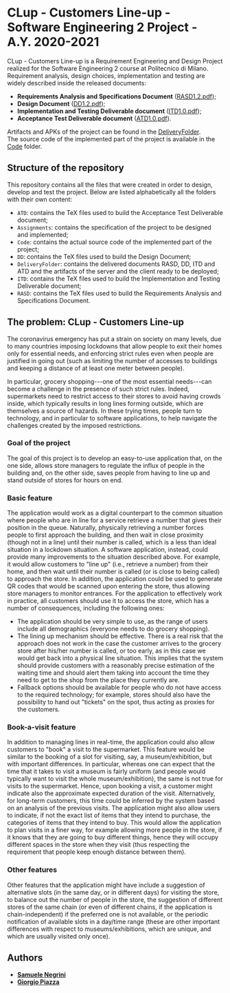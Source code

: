 # CLup - Customers Line-up - Software Engineering 2 Project - A.Y. 2020-2021
CLup - Customers Line-up is a Requirement Engineering and Design Project realized for the Software Engineering 2 course at Politecnico di Milano.
Requirement analysis, design choices, implementation and testing are widely described inside the released documents:
- __Requirements Analysis and Specifications Document__ ([RASD1.2.pdf](DeliveryFolder/RASD1.2.pdf));
- __Design Document__ ([DD1.2.pdf](DeliveryFolder/DD1.2.pdf));
- __Implementation and Testing Deliverable document__ ([ITD1.0.pdf](DeliveryFolder/ITD1.0.pdf));
- __Acceptance Test Deliverable document__ ([ATD1.0.pdf](DeliveryFolder/ATD1.0.pdf)).

Artifacts and APKs of the project can be found in the [DeliveryFolder](DeliveryFolder).\
The source code of the implemented part of the project is available in the [Code](Code) folder.

## Structure of the repository
This repository contains all the files that were created in order to design, develop and test the project.
Below are listed alphabetically all the folders with their own content:
- `ATD`: contains the TeX files used to build the Acceptance Test Deliverable document;
- `Assignments`: contains the specification of the project to be designed and implemented;
- `Code`: contains the actual source code of the implemented part of the project;
- `DD`: contains the TeX files used to build the Design Document;
- `DeliveryFolder`: contains the delivered documents RASD, DD, ITD and ATD and the artifacts of the server and the client ready to be deployed;
- `ITD`: contains the TeX files used to build the Implementation and Testing Deliverable document;
- `RASD`: contains the TeX files used to build the Requirements Analysis and Specifications Document.

## The problem: CLup - Customers Line-up
The coronavirus emergency has put a strain on society on many levels, due to many countries imposing lockdowns that allow people to exit their homes only for essential needs, and enforcing strict rules even when people are justified in going out (such as limiting the number of accesses to buildings and keeping a distance of at least one meter between people).

In particular, grocery shopping---one of the most essential needs---can become a challenge in the presence of such strict rules. Indeed, supermarkets need to restrict access to their stores to avoid having crowds inside, which typically results in long lines forming outside, which are themselves a source of hazards. In these trying times, people turn to technology, and in particular to software applications, to help navigate the challenges created by the imposed restrictions.

### Goal of the project
The goal of this project is to develop an easy-to-use application that, on the one side, allows store managers to regulate the influx of people in the building and, on the other side, saves people from having to line up and stand outside of stores for hours on end.

### Basic feature
The application would work as a digital counterpart to the common situation where people who are in line for a service retrieve a number that gives their position in the queue. Naturally, physically retrieving a number forces people to first approach the building, and then wait in close proximity (though not in a line) until their number is called, which is a less than ideal situation in a lockdown situation. A software application, instead, could provide many improvements to the situation described above.
For example, it would allow customers to "line up" (i.e., retrieve a number) from their home, and then wait until their number is called (or is close to being called) to approach the store. In addition, the application could be used to generate QR codes that would be scanned upon entering the store, thus allowing store managers to monitor entrances. For the application to effectively work in practice, all
customers should use it to access the store, which has a number of consequences, including the following ones:
- The application should be very simple to use, as the range of users include all demographics (everyone needs to do grocery shopping).
- The lining up mechanism should be effective. There is a real risk that the approach does not work in the case the customer arrives to the grocery store after his/her number is called, or too early, as in this case we would get back into a physical line situation. This implies that the system should provide customers with a reasonably precise estimation of the waiting time and should alert them taking into account the time they need to get to the shop from the place they currently are.
- Fallback options should be available for people who do not have access to the required technology; for example, stores should also have the possibility to hand out "tickets" on the spot, thus acting as proxies for the customers.

### Book-a-visit feature
In addition to managing lines in real-time, the application could also allow customers to "book" a visit to the supermarket. This feature would be similar to the booking of a slot for visiting, say, a museum/exhibition, but with important differences. In particular, whereas one can expect that the time that it takes to visit a museum is fairly uniform (and people would typically want to visit the whole museum/exhibition), the same is not true for visits to the supermarket. Hence, upon booking a visit, a customer might indicate also the approximate expected duration of the visit. Alternatively, for long-term customers, this time could be inferred by the system based on an analysis of the previous visits. The application might also allow users to indicate, if not the exact list of items that they intend to purchase, the categories of items that they intend to buy. This would allow the application to plan visits in a finer way, for example allowing more people in the store, if it knows that they are going to buy different things, hence they will occupy different spaces in the store when they visit (thus respecting the requirement that people keep enough distance between them).

### Other features
Other features that the application might have include a suggestion of alternative slots (in the same day, or in different days) for visiting the store, to balance out the number of people in the store, the suggestion of different stores of the same chain (or even of different chains, if the application is chain-independent) if the preferred one is not available, or the periodic notification of available slots in a day/time range (these are other important differences with respect to museums/exhibitions, which are unique, and which are usually visited only once).


## Authors
* [__Samuele Negrini__](https://github.com/snegrini)
* [__Giorgio Piazza__](https://github.com/giorgiopiazza)
